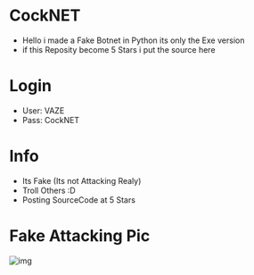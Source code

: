 # CockNET
- Hello i made a Fake Botnet in Python its only the Exe version
- if this Reposity become 5 Stars i put the source here
# Login
- User: VAZE
- Pass: CockNET
# Info
- Its Fake (Its not Attacking Realy)
- Troll Others :D
- Posting SourceCode at 5 Stars
# Fake Attacking Pic
![img](https://cdn.discordapp.com/attachments/857362471093665823/857363474430951484/unknown.png)
